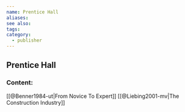 ```yaml
---
name: Prentice Hall
aliases:
see also:
tags:
category:
  - publisher
---
```


## Prentice Hall

### Content:
[[@Benner1984-ut|From Novice To Expert]]
[[@Liebing2001-mv|The Construction Industry]]